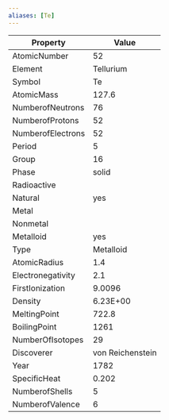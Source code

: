 ```yaml
---
aliases: [Te]
---
```


| Property          | Value            |
| ----------------- | ---------------- |
| AtomicNumber      | 52               |
| Element           | Tellurium        |
| Symbol            | Te               |
| AtomicMass        | 127.6            |
| NumberofNeutrons  | 76               |
| NumberofProtons   | 52               |
| NumberofElectrons | 52               |
| Period            | 5                |
| Group             | 16               |
| Phase             | solid            |
| Radioactive       |                  |
| Natural           | yes              |
| Metal             |                  |
| Nonmetal          |                  |
| Metalloid         | yes              |
| Type              | Metalloid        |
| AtomicRadius      | 1.4              |
| Electronegativity | 2.1              |
| FirstIonization   | 9.0096           |
| Density           | 6.23E+00         |
| MeltingPoint      | 722.8            |
| BoilingPoint      | 1261             |
| NumberOfIsotopes  | 29               |
| Discoverer        | von Reichenstein |
| Year              | 1782             |
| SpecificHeat      | 0.202            |
| NumberofShells    | 5                |
| NumberofValence   | 6                |
